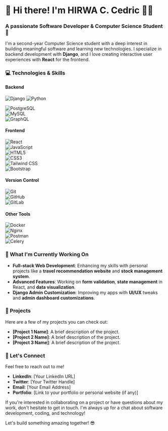# 👋 Hi there! I'm HIRWA C. Cedric 👨‍💻

### A passionate Software Developer & Computer Science Student 🚀

I'm a second-year Computer Science student with a deep interest in building meaningful software and learning new technologies. I specialize in backend development with **Django**, and I love creating interactive user experiences with **React** for the frontend.

### 💻 Technologies & Skills

#### **Backend**  
![Django](https://img.shields.io/badge/-Django-black?style=flat-square&logo=django&logoColor=white)  ![Python](https://img.shields.io/badge/-Python-3776AB?style=flat-square&logo=python&logoColor=white) 
 
![PostgreSQL](https://img.shields.io/badge/-PostgreSQL-336791?style=flat-square&logo=postgresql&logoColor=white)  
![MySQL](https://img.shields.io/badge/-MySQL-4479A1?style=flat-square&logo=mysql&logoColor=white)  
![GraphQL](https://img.shields.io/badge/-GraphQL-E10098?style=flat-square&logo=graphql&logoColor=white)  

#### **Frontend**  
![React](https://img.shields.io/badge/-React-61DAFB?style=flat-square&logo=react&logoColor=black)  
![JavaScript](https://img.shields.io/badge/-JavaScript-F7DF1E?style=flat-square&logo=javascript&logoColor=black)  
![HTML5](https://img.shields.io/badge/-HTML5-E34F26?style=flat-square&logo=html5&logoColor=white)  
![CSS3](https://img.shields.io/badge/-CSS3-1572B6?style=flat-square&logo=css3&logoColor=white)  
![Tailwind CSS](https://img.shields.io/badge/-Tailwind%20CSS-06B6D4?style=flat-square&logo=tailwind-css&logoColor=white)  
![Bootstrap](https://img.shields.io/badge/-Bootstrap-7952B3?style=flat-square&logo=bootstrap&logoColor=white)  

#### **Version Control**  
![Git](https://img.shields.io/badge/-Git-F05032?style=flat-square&logo=git&logoColor=white)  
![GitHub](https://img.shields.io/badge/-GitHub-181717?style=flat-square&logo=github&logoColor=white)  
![GitLab](https://img.shields.io/badge/-GitLab-FCA121?style=flat-square&logo=gitlab&logoColor=white)  

#### **Other Tools**  
![Docker](https://img.shields.io/badge/-Docker-2496ED?style=flat-square&logo=docker&logoColor=white)  
![Nginx](https://img.shields.io/badge/-Nginx-009639?style=flat-square&logo=nginx&logoColor=white)  
![Postman](https://img.shields.io/badge/-Postman-FF6C37?style=flat-square&logo=postman&logoColor=white)  
![Celery](https://img.shields.io/badge/-Celery-3785A6?style=flat-square&logo=celery&logoColor=white)  

### 🌱 What I'm Currently Working On

- **Full-stack Web Development**: Enhancing my skills with personal projects like a **travel recommendation website** and **stock management system**.
- **Advanced Features**: Working on **form validation**, **state management** in React, and **data visualization**.
- **Django Admin Customization**: Improving my apps with **UI/UX** tweaks and **admin dashboard customizations**.

### 🚀 Projects

Here are a few of my projects you can check out:

- **[Project 1 Name]**: A brief description of the project.
- **[Project 2 Name]**: A brief description of the project.
- **[Project 3 Name]**: A brief description of the project.

### 🤝 Let's Connect

Feel free to reach out to me!

- **LinkedIn**: [Your LinkedIn URL]  
- **Twitter**: [Your Twitter Handle]  
- **Email**: [Your Email Address]  
- **Portfolio**: [Link to your portfolio or personal website (if any)]

If you're interested in collaborating on a project or have questions about my work, don't hesitate to get in touch. I'm always up for a chat about software development, coding, and technology!

Let's build something amazing together! 😎
